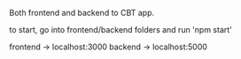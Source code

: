 Both frontend and backend to CBT app.

to start, go into frontend/backend folders and run 'npm start'

frontend -> localhost:3000
backend -> localhost:5000
